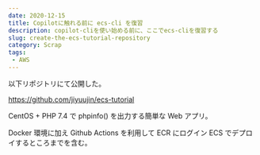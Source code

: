 ```yaml
---
date: 2020-12-15
title: Copilotに触れる前に ecs-cli を復習
description: copilot-cliを使い始める前に、ここでecs-cliを復習する
slug: create-the-ecs-tutorial-repository
category: Scrap
tags: 
 - AWS
---
```


以下リポジトリにて公開した。

https://github.com/jiyuujin/ecs-tutorial

CentOS + PHP 7.4 で phpinfo() を出力する簡単な Web アプリ。

Docker 環境に加え Github Actions を利用して ECR にログイン ECS でデプロイするところまでを含む。
